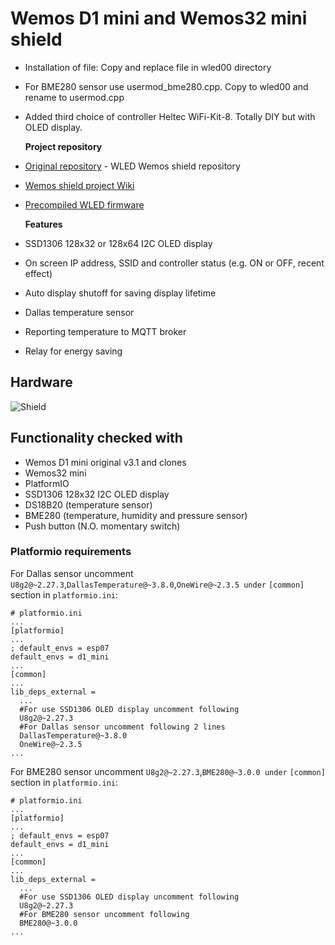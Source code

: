 # Wemos D1 mini and Wemos32 mini shield

* Installation of file: Copy and replace file in wled00 directory
* For BME280 sensor use usermod\_bme280.cpp. Copy to wled00 and rename to usermod.cpp
* Added third choice of controller Heltec WiFi-Kit-8. Totally DIY but with OLED display.

  **Project repository**

* [Original repository](https://github.com/srg74/WLED-wemos-shield) - WLED Wemos shield repository
* [Wemos shield project Wiki](https://github.com/srg74/WLED-wemos-shield/wiki)
* [Precompiled WLED firmware](https://github.com/srg74/WLED-wemos-shield/tree/master/resources/Firmware)

  **Features**

* SSD1306 128x32 or 128x64 I2C OLED display
* On screen IP address, SSID and controller status \(e.g. ON or OFF, recent effect\)
* Auto display shutoff for saving display lifetime
* Dallas temperature sensor
* Reporting temperature to MQTT broker
* Relay for energy saving

## Hardware

![Shield](https://github.com/srg74/WLED-wemos-shield/blob/master/resources/Images/Assembly_8.jpg)

## Functionality checked with

* Wemos D1 mini original v3.1 and clones
* Wemos32 mini
* PlatformIO
* SSD1306 128x32 I2C OLED display
* DS18B20 \(temperature sensor\)
* BME280 \(temperature, humidity and pressure sensor\)
* Push button \(N.O. momentary switch\)

### Platformio requirements

For Dallas sensor uncomment `U8g2@~2.27.3`,`DallasTemperature@~3.8.0`,`OneWire@~2.3.5 under` `[common]` section in `platformio.ini`:

```text
# platformio.ini
...
[platformio]
...
; default_envs = esp07
default_envs = d1_mini
...
[common]
...
lib_deps_external =
  ...
  #For use SSD1306 OLED display uncomment following
  U8g2@~2.27.3
  #For Dallas sensor uncomment following 2 lines
  DallasTemperature@~3.8.0
  OneWire@~2.3.5
...
```

For BME280 sensor uncomment `U8g2@~2.27.3`,`BME280@~3.0.0 under` `[common]` section in `platformio.ini`:

```text
# platformio.ini
...
[platformio]
...
; default_envs = esp07
default_envs = d1_mini
...
[common]
...
lib_deps_external =
  ...
  #For use SSD1306 OLED display uncomment following
  U8g2@~2.27.3
  #For BME280 sensor uncomment following
  BME280@~3.0.0
...
```

